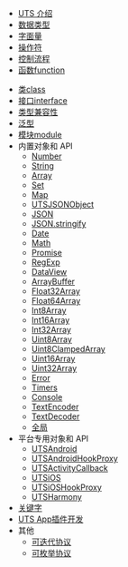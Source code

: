 * [UTS 介绍](README.md)
* [数据类型](data-type.md)
* [字面量](literal.md)
* [操作符](operator.md)
* [控制流程](control.md)
* [函数function](function.md)
<!-- * [类型别名type](type-aliases.md) -->
<!-- * [对象类型object](object.md) -->
* [类class](class.md)
* [接口interface](interface.md)
* [类型兼容性](type-compatibility.md)
* [泛型](generics.md)
* [模块module](module.md)
* 内置对象和 API
  * [Number](buildin-object-api/number.md)
  * [String](buildin-object-api/string.md)
  * [Array](buildin-object-api/array.md)
  * [Set](buildin-object-api/set.md)
  * [Map](buildin-object-api/map.md)
  * [UTSJSONObject](buildin-object-api/utsjsonobject.md)
  * [JSON](buildin-object-api/json.md)
  * [JSON.stringify](buildin-object-api/ijsonstringify.md)
  * [Date](buildin-object-api/date.md)
  * [Math](buildin-object-api/math.md)
  * [Promise](buildin-object-api/promise.md)
  * [RegExp](buildin-object-api/regexp.md)
  * [DataView](buildin-object-api/dataview.md)
  * [ArrayBuffer](buildin-object-api/arraybuffer.md)
  * [Float32Array](buildin-object-api/float32array.md)
  * [Float64Array](buildin-object-api/float64array.md)
  * [Int8Array](buildin-object-api/int8array.md)
  * [Int16Array](buildin-object-api/int16array.md)
  * [Int32Array](buildin-object-api/int32array.md)
  * [Uint8Array](buildin-object-api/uint8array.md)
  * [Uint8ClampedArray](buildin-object-api/uint8clampedarray.md)
  * [Uint16Array](buildin-object-api/uint16array.md)
  * [Uint32Array](buildin-object-api/uint32array.md)
  * [Error](buildin-object-api/error.md)
  * [Timers](buildin-object-api/timers.md)
  * [Console](buildin-object-api/console.md)
  * [TextEncoder](buildin-object-api/textencoder.md)
  * [TextDecoder](buildin-object-api/textdecoder.md)
  * [全局](buildin-object-api/global.md)
* 平台专用对象和 API
  * [UTSAndroid](utsandroid.md)
  * [UTSAndroidHookProxy](utsandroidhookproxy.md)
  * [UTSActivityCallback](utsactivitycallback.md)
  * [UTSiOS](utsios.md)
  * [UTSiOSHookProxy](utsioshookproxy.md)
  * [UTSHarmony](utsharmony.md)
* [关键字](keywords.md)
* [UTS App插件开发](../plugin/uts-plugin.md)
* 其他
  * [可迭代协议](iterable.md)
  * [可枚举协议](enumerability.md)
<!-- * [学习资料](learning.md) -->
